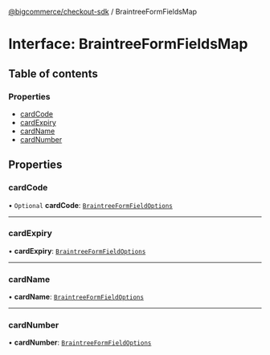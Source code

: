 [@bigcommerce/checkout-sdk](../README.md) / BraintreeFormFieldsMap

# Interface: BraintreeFormFieldsMap

## Table of contents

### Properties

- [cardCode](BraintreeFormFieldsMap.md#cardcode)
- [cardExpiry](BraintreeFormFieldsMap.md#cardexpiry)
- [cardName](BraintreeFormFieldsMap.md#cardname)
- [cardNumber](BraintreeFormFieldsMap.md#cardnumber)

## Properties

### cardCode

• `Optional` **cardCode**: [`BraintreeFormFieldOptions`](BraintreeFormFieldOptions.md)

___

### cardExpiry

• **cardExpiry**: [`BraintreeFormFieldOptions`](BraintreeFormFieldOptions.md)

___

### cardName

• **cardName**: [`BraintreeFormFieldOptions`](BraintreeFormFieldOptions.md)

___

### cardNumber

• **cardNumber**: [`BraintreeFormFieldOptions`](BraintreeFormFieldOptions.md)
